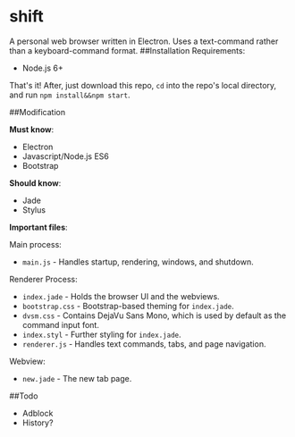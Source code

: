 # shift
A personal web browser written in Electron. Uses a text-command rather than a keyboard-command format.
##Installation
Requirements:

- Node.js 6+

That's it! After, just download this repo, `cd` into the repo's local directory, and run `npm install&&npm start`.

##Modification

**Must know**:

- Electron
- Javascript/Node.js ES6
- Bootstrap

**Should know**:

- Jade
- Stylus

**Important files**:

Main process:

- `main.js` - Handles startup, rendering, windows, and shutdown.

Renderer Process:

- `index.jade` - Holds the browser UI and the webviews.
- `bootstrap.css` - Bootstrap-based theming for `index.jade`.
- `dvsm.css` - Contains DejaVu Sans Mono, which is used by default as the command input font.
- `index.styl` - Further styling for `index.jade`.
- `renderer.js` - Handles text commands, tabs, and page navigation.

Webview:

- `new.jade` - The new tab page.

##Todo
- Adblock
- History?
